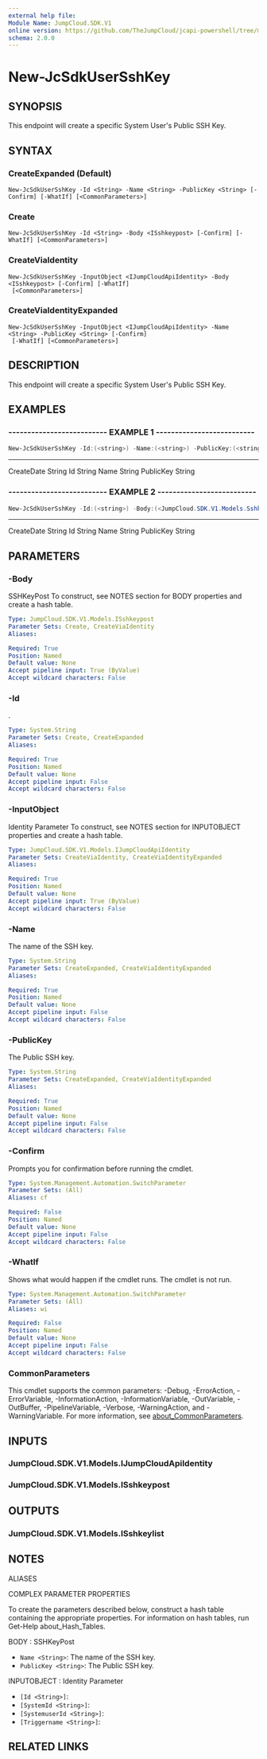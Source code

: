 ```yaml
---
external help file:
Module Name: JumpCloud.SDK.V1
online version: https://github.com/TheJumpCloud/jcapi-powershell/tree/master/SDKs/PowerShell/JumpCloud.SDK.V1/docs/exports/New-JcSdkUserSshKey.md
schema: 2.0.0
---
```


# New-JcSdkUserSshKey

## SYNOPSIS
This endpoint will create a specific System User's Public SSH Key.

## SYNTAX

### CreateExpanded (Default)
```
New-JcSdkUserSshKey -Id <String> -Name <String> -PublicKey <String> [-Confirm] [-WhatIf] [<CommonParameters>]
```

### Create
```
New-JcSdkUserSshKey -Id <String> -Body <ISshkeypost> [-Confirm] [-WhatIf] [<CommonParameters>]
```

### CreateViaIdentity
```
New-JcSdkUserSshKey -InputObject <IJumpCloudApiIdentity> -Body <ISshkeypost> [-Confirm] [-WhatIf]
 [<CommonParameters>]
```

### CreateViaIdentityExpanded
```
New-JcSdkUserSshKey -InputObject <IJumpCloudApiIdentity> -Name <String> -PublicKey <String> [-Confirm]
 [-WhatIf] [<CommonParameters>]
```

## DESCRIPTION
This endpoint will create a specific System User's Public SSH Key.

## EXAMPLES

### -------------------------- EXAMPLE 1 --------------------------
```powershell
New-JcSdkUserSshKey -Id:(<string>) -Name:(<string>) -PublicKey:(<string>)
```

----       ----------
CreateDate String
Id         String
Name       String
PublicKey  String

### -------------------------- EXAMPLE 2 --------------------------
```powershell
New-JcSdkUserSshKey -Id:(<string>) -Body:(<JumpCloud.SDK.V1.Models.Sshkeypost>)
```

----       ----------
CreateDate String
Id         String
Name       String
PublicKey  String

## PARAMETERS

### -Body
SSHKeyPost
To construct, see NOTES section for BODY properties and create a hash table.

```yaml
Type: JumpCloud.SDK.V1.Models.ISshkeypost
Parameter Sets: Create, CreateViaIdentity
Aliases:

Required: True
Position: Named
Default value: None
Accept pipeline input: True (ByValue)
Accept wildcard characters: False
```

### -Id
.

```yaml
Type: System.String
Parameter Sets: Create, CreateExpanded
Aliases:

Required: True
Position: Named
Default value: None
Accept pipeline input: False
Accept wildcard characters: False
```

### -InputObject
Identity Parameter
To construct, see NOTES section for INPUTOBJECT properties and create a hash table.

```yaml
Type: JumpCloud.SDK.V1.Models.IJumpCloudApiIdentity
Parameter Sets: CreateViaIdentity, CreateViaIdentityExpanded
Aliases:

Required: True
Position: Named
Default value: None
Accept pipeline input: True (ByValue)
Accept wildcard characters: False
```

### -Name
The name of the SSH key.

```yaml
Type: System.String
Parameter Sets: CreateExpanded, CreateViaIdentityExpanded
Aliases:

Required: True
Position: Named
Default value: None
Accept pipeline input: False
Accept wildcard characters: False
```

### -PublicKey
The Public SSH key.

```yaml
Type: System.String
Parameter Sets: CreateExpanded, CreateViaIdentityExpanded
Aliases:

Required: True
Position: Named
Default value: None
Accept pipeline input: False
Accept wildcard characters: False
```

### -Confirm
Prompts you for confirmation before running the cmdlet.

```yaml
Type: System.Management.Automation.SwitchParameter
Parameter Sets: (All)
Aliases: cf

Required: False
Position: Named
Default value: None
Accept pipeline input: False
Accept wildcard characters: False
```

### -WhatIf
Shows what would happen if the cmdlet runs.
The cmdlet is not run.

```yaml
Type: System.Management.Automation.SwitchParameter
Parameter Sets: (All)
Aliases: wi

Required: False
Position: Named
Default value: None
Accept pipeline input: False
Accept wildcard characters: False
```

### CommonParameters
This cmdlet supports the common parameters: -Debug, -ErrorAction, -ErrorVariable, -InformationAction, -InformationVariable, -OutVariable, -OutBuffer, -PipelineVariable, -Verbose, -WarningAction, and -WarningVariable. For more information, see [about_CommonParameters](http://go.microsoft.com/fwlink/?LinkID=113216).

## INPUTS

### JumpCloud.SDK.V1.Models.IJumpCloudApiIdentity

### JumpCloud.SDK.V1.Models.ISshkeypost

## OUTPUTS

### JumpCloud.SDK.V1.Models.ISshkeylist

## NOTES

ALIASES

COMPLEX PARAMETER PROPERTIES

To create the parameters described below, construct a hash table containing the appropriate properties. For information on hash tables, run Get-Help about_Hash_Tables.


BODY <ISshkeypost>: SSHKeyPost
  - `Name <String>`: The name of the SSH key.
  - `PublicKey <String>`: The Public SSH key.

INPUTOBJECT <IJumpCloudApiIdentity>: Identity Parameter
  - `[Id <String>]`: 
  - `[SystemId <String>]`: 
  - `[SystemuserId <String>]`: 
  - `[Triggername <String>]`: 

## RELATED LINKS

